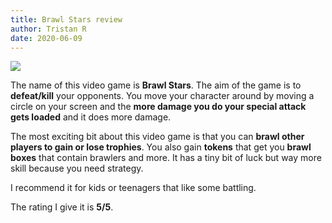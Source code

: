 ```yaml
---
title: Brawl Stars review
author: Tristan R
date: 2020-06-09
---
```


![](images/brawlstars.png)

The name of this video game is **Brawl Stars**. The aim of the game is to **defeat/kill** your opponents. You move your character around by moving a circle on your screen and the **more damage you do your special attack gets loaded** and it does more damage. 

The most exciting bit about this video game is that you can **brawl other players to gain or lose trophies**. You also gain **tokens** that get you **brawl boxes** that contain brawlers and more. It has a tiny bit of luck but way more skill because you need strategy. 

I recommend it for kids or teenagers that like some battling. 

The rating I give it is **5/5**.



